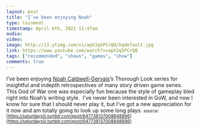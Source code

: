 ```yaml
---
layout: post
title: "I’ve been enjoying Noah"
type: tainment
timestamp: April 6th, 2021 11:47am
audio: 
video: 
image: http://i3.ytimg.com/vi/apX3q5PCrQQ/hqdefault.jpg
link: https://www.youtube.com/watch?v=apX3q5PCrQQ
tags: ["recommended", "shows", "games", "show"]
comments: true
---
```

I’ve been enjoying [Noah Caldwell-Gervais](https://www.youtube.com/user/broadcaststsatic)’s Thorough Look series for insightful and indepth retrospectives of many story driven game series.  This God of War one was especially fun because the style of gameplay bled right into Noah’s writing style.  I’ve never been interested in GoW, and now I know for sure that I should never play it, but I’ve got a new appreciation for it now and am totally going to look up some long plays.
<small>source: [https://saturdayxiii.tumblr.com/post/647738137008848896](https://saturdayxiii.tumblr.com/post/647738137008848896)</small>